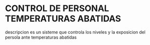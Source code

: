 # CONTROL DE PERSONAL TEMPERATURAS ABATIDAS
descripcion 
es un sisteme que controla los niveles y la exposicion del persola ante temperaturas abatidas 
